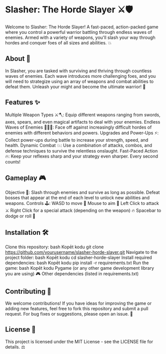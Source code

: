 # Slasher: The Horde Slayer ⚔️🛡️
Welcome to Slasher: The Horde Slayer! A fast-paced, action-packed game where you control a powerful warrior battling through endless waves of enemies. Armed with a variety of weapons, you'll slash your way through hordes and conquer foes of all sizes and abilities. 💥

## About 📝
In Slasher, you are tasked with surviving and thriving through countless waves of enemies. Each wave introduces more challenging foes, and you will need to strategize using an array of weapons and combat abilities to defeat them. Unleash your might and become the ultimate warrior! 💪

## Features ✨
Multiple Weapon Types ⚔️🪓: Equip different weapons ranging from swords, axes, spears, and even magical artifacts to deal with your enemies.
Endless Waves of Enemies 🧟‍♂️💀: Face off against increasingly difficult hordes of enemies with different behaviors and powers.
Upgrades and Power-Ups ⚡: Collect power-ups during battle to increase your strength, speed, and health.
Dynamic Combat 💥: Use a combination of attacks, combos, and defense techniques to survive the relentless onslaught.
Fast-Paced Action 🔥: Keep your reflexes sharp and your strategy even sharper. Every second counts!
## Gameplay 🎮
Objective 🎯: Slash through enemies and survive as long as possible. Defeat bosses that appear at the end of each level to unlock new abilities and weapons.
Controls 🕹️:
WASD to move 🏃
Mouse to aim 🎯
Left Click to attack ⚔️
Right Click for a special attack (depending on the weapon) 🔥
Spacebar to dodge or roll 🔄
## Installation 🛠️
Clone this repository:
bash
Kopēt kodu
git clone https://github.com/yourusername/slasher-horde-slayer.git
Navigate to the project folder:
bash
Kopēt kodu
cd slasher-horde-slayer
Install required dependencies:
bash
Kopēt kodu
pip install -r requirements.txt
Run the game:
bash
Kopēt kodu
Pygame (or any other game development library you are using) 🎮
Other dependencies (listed in requirements.txt)
## Contributing 🤝
We welcome contributions! If you have ideas for improving the game or adding new features, feel free to fork this repository and submit a pull request. For bug fixes or suggestions, please open an issue. 🚀

## License 📜
This project is licensed under the MIT License - see the LICENSE file for details. ⚖️

